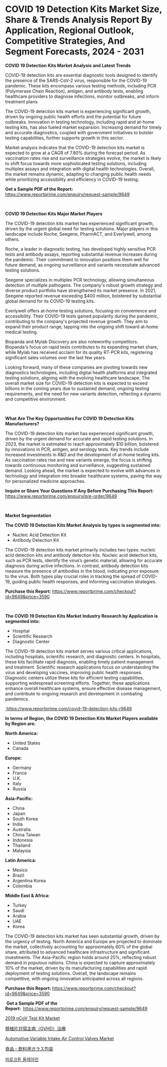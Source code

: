 <p><h1>COVID 19 Detection Kits Market Size, Share & Trends Analysis Report By Application, Regional Outlook, Competitive Strategies, And Segment Forecasts, 2024 - 2031</h1></p><p><strong>COVID 19 Detection Kits Market Analysis and Latest Trends</strong></p>
<p><p>COVID-19 detection kits are essential diagnostic tools designed to identify the presence of the SARS-CoV-2 virus, responsible for the COVID-19 pandemic. These kits encompass various testing methods, including PCR (Polymerase Chain Reaction), antigen, and antibody tests, enabling healthcare providers to diagnose infections, monitor outbreaks, and inform treatment plans. </p><p>The COVID-19 detection kits market is experiencing significant growth, driven by ongoing public health efforts and the potential for future outbreaks. Innovation in testing technology, including rapid and at-home testing kits, has also fueled market expansion. Increasing demand for timely and accurate diagnostics, coupled with government initiatives to bolster testing capabilities, further supports growth in this sector.</p><p>Market analysis indicates that the COVID-19 detection kits market is expected to grow at a CAGR of 7.80% during the forecast period. As vaccination rates rise and surveillance strategies evolve, the market is likely to shift focus towards more sophisticated testing solutions, including multiplex assays and integration with digital health technologies. Overall, the market remains dynamic, adapting to changing public health needs while prioritizing accessibility and efficiency in COVID-19 testing.</p></p>
<p><strong>Get a Sample PDF of the Report:&nbsp;</strong> <a href="https://www.reportprime.com/enquiry/request-sample/9649">https://www.reportprime.com/enquiry/request-sample/9649</a></p>
<p>&nbsp;</p>
<p><strong>COVID 19 Detection Kits Major Market Players</strong></p>
<p><p>The COVID-19 detection kits market has experienced significant growth, driven by the urgent global need for testing solutions. Major players in this landscape include Roche, Seegene, PharmACT, and Everlywell, among others.</p><p>Roche, a leader in diagnostic testing, has developed highly sensitive PCR tests and antibody assays, reporting substantial revenue increases during the pandemic. Their commitment to innovation positions them well for future demand, as ongoing surveillance and variants necessitate advanced testing solutions.</p><p>Seegene specializes in multiplex PCR technology, allowing simultaneous detection of multiple pathogens. The company's robust growth strategy and diverse product portfolio have strengthened its market presence. In 2021, Seegene reported revenue exceeding $400 million, bolstered by substantial global demand for its COVID-19 testing kits.</p><p>Everlywell offers at-home testing solutions, focusing on convenience and accessibility. Their COVID-19 tests gained popularity during the pandemic, contributing to the company's projected revenue growth. They aim to expand their product range, tapping into the ongoing shift toward at-home medical testing.</p><p>Biopanda and Mylab Discovery are also noteworthy competitors. Biopanda's focus on rapid tests contributes to its expanding market share, while Mylab has received acclaim for its quality RT-PCR kits, registering significant sales volumes over the last few years. </p><p>Looking forward, many of these companies are pivoting towards new diagnostics technologies, including digital health platforms and integrated testing solutions, aligning with the evolving healthcare landscape. The overall market size for COVID-19 detection kits is expected to exceed billions in the coming years due to sustained demand, ongoing testing requirements, and the need for new variants detection, reflecting a dynamic and competitive environment.</p></p>
<p>&nbsp;</p>
<p><strong>What Are The Key Opportunities For COVID 19 Detection Kits Manufacturers?</strong></p>
<p><p>The COVID-19 detection kits market has experienced significant growth, driven by the urgent demand for accurate and rapid testing solutions. In 2023, the market is estimated to reach approximately $10 billion, bolstered by innovations in PCR, antigen, and serology tests. Key trends include increased investments in R&D and the development of at-home testing kits. As vaccination rates rise and new variants emerge, the focus is shifting towards continuous monitoring and surveillance, suggesting sustained demand. Looking ahead, the market is expected to evolve with advances in technology and integration into broader healthcare systems, paving the way for personalized medicine approaches.</p></p>
<p><strong>Inquire or Share Your Questions If Any Before Purchasing This Report:</strong> <a href="https://www.reportprime.com/enquiry/pre-order/9649">https://www.reportprime.com/enquiry/pre-order/9649</a></p>
<p>&nbsp;</p>
<p><strong>Market Segmentation</strong></p>
<p><strong>The COVID 19 Detection Kits Market Analysis by types is segmented into:</strong></p>
<p><ul><li>Nucleic Acid Detection Kit</li><li>Antibody Detection Kit</li></ul></p>
<p><p>The COVID-19 detection kits market primarily includes two types: nucleic acid detection kits and antibody detection kits. Nucleic acid detection kits, such as PCR tests, identify the virus’s genetic material, allowing for accurate diagnosis during active infections. In contrast, antibody detection kits measure the presence of antibodies in the blood, indicating prior exposure to the virus. Both types play crucial roles in tracking the spread of COVID-19, guiding public health responses, and informing vaccination strategies.</p></p>
<p><strong>Purchase this Report:&nbsp;</strong><a href="https://www.reportprime.com/checkout?id=9649&price=3590">https://www.reportprime.com/checkout?id=9649&price=3590</a></p>
<p>&nbsp;</p>
<p><strong>The COVID 19 Detection Kits Market Industry Research by Application is segmented into:</strong></p>
<p><ul><li>Hospital</li><li>Scientific Research</li><li>Diagnostic Center</li></ul></p>
<p><p>The COVID-19 detection kits market serves various critical applications, including hospitals, scientific research, and diagnostic centers. In hospitals, these kits facilitate rapid diagnosis, enabling timely patient management and treatment. Scientific research applications focus on understanding the virus and developing vaccines, improving public health responses. Diagnostic centers utilize these kits for efficient testing capabilities, supporting widespread screening efforts. Together, these applications enhance overall healthcare systems, ensure effective disease management, and contribute to ongoing research and development in combating pandemics.</p></p>
<p><a href="https://www.reportprime.com/covid-19-detection-kits-r9649">&nbsp;https://www.reportprime.com/covid-19-detection-kits-r9649</a></p>
<p><strong>In terms of Region, the COVID 19 Detection Kits Market Players available by Region are:</strong></p>
<p>
    <p> <strong> North America: </strong>
        <ul>
            <li>United States</li>
            <li>Canada</li>
        </ul>
        </p> 
    <p> <strong> Europe: </strong>
        <ul>
            <li>Germany</li>
            <li>France</li>
            <li>U.K.</li>
            <li>Italy</li>
            <li>Russia</li>
        </ul>
        </p> 
    <p> <strong> Asia-Pacific: </strong>
        <ul>
            <li>China</li>
            <li>Japan</li>
            <li>South Korea</li>
            <li>India</li>
            <li>Australia</li>
            <li>China Taiwan</li>
            <li>Indonesia</li>
            <li>Thailand</li>
            <li>Malaysia</li>
        </ul>
        </p> 
    <p> <strong> Latin America: </strong>
        <ul>
            <li>Mexico</li>
            <li>Brazil</li>
            <li>Argentina Korea</li>
            <li>Colombia</li>
        </ul>
        </p> 
    <p> <strong> Middle East & Africa: </strong>
        <ul>
            <li>Turkey</li>
            <li>Saudi</li>
            <li>Arabia</li>
            <li>UAE</li>
            <li>Korea</li>
        </ul>
    </p>
    </p>
<p><p>The COVID-19 detection kits market has seen substantial growth, driven by the urgency of testing. North America and Europe are projected to dominate the market, collectively accounting for approximately 60% of the global share, attributed to advanced healthcare infrastructure and significant investments. The Asia-Pacific region holds around 25%, reflecting robust demand in populous nations. China is expected to capture approximately 10% of the market, driven by its manufacturing capabilities and rapid deployment of testing solutions. Overall, the landscape remains competitive, with ongoing innovation anticipated across all regions.</p></p>
<p><strong>Purchase this Report: </strong><a href="https://www.reportprime.com/checkout?id=9649&price=3590">https://www.reportprime.com/checkout?id=9649&price=3590</a></p>
<p>&nbsp;<strong>Get a Sample PDF of the Report:&nbsp;&nbsp;</strong><a href="https://www.reportprime.com/enquiry/request-sample/9649">https://www.reportprime.com/enquiry/request-sample/9649</a></p>
<p><strong></strong></p>
<p><p><a href="https://github.com/PeterParrish5/Market-Research-Report-List-6/blob/main/2019-ncov-test-kit-market.md">2019 nCoV Test Kit Market</a></p><p><a href="https://medium.com/@beaudamore/graft-versus-host-disease-gvhd-treatment-market-%E3%81%AF-%E3%82%B3%E3%82%B9%E3%83%88%E7%AE%A1%E7%90%86%E3%81%A8%E5%8A%B9%E7%8E%87%E5%90%91%E4%B8%8A%E3%82%92%E5%84%AA%E5%85%88%E3%81%97%E3%81%BE%E3%81%99-08c1954cdd8e">移植片対宿主病（GVHD）治療</a></p><p><a href="https://issuu.com/reportprime-2/docs/automotive-variable-intake-air-cont_6a5242a91faa8d">Automotive Variable Intake Air Control Valves Market</a></p><p><a href="https://medium.com/@beaudamore/glass-packaging-for-food-and-beverages-market-%E3%81%AF-%E3%82%B3%E3%82%B9%E3%83%88%E7%AE%A1%E7%90%86%E3%81%A8%E5%8A%B9%E7%8E%87%E5%90%91%E4%B8%8A%E3%82%92%E5%84%AA%E5%85%88%E3%81%97%E3%81%BE%E3%81%99-%E3%81%95%E3%82%89%E3%81%AB-%E5%A0%B1%E5%91%8A%E6%9B%B8%E3%81%AF%E5%B8%82%E5%A0%B4%E3%81%AE%E9%9C%80%E8%A6%81%E9%9D%A2%E3%81%A8%E4%BE%9B%E7%B5%A6%E9%9D%A2%E3%81%AE%E4%B8%A1%E6%96%B9%E3%82%92%E3%82%AB%E3%83%90%E3%83%BC%E3%81%97%E3%81%A6%E3%81%84%E3%81%BE%E3%81%99-e0826a57b340">食品・飲料用ガラス包装</a></p><p><a href="https://medium.com/@mark_mc_nulty87/%ED%94%BC%EB%A1%9D%ED%86%A4-%EC%98%AC%EB%A0%88%EC%95%84%EB%AF%BC-%EC%82%B0%EC%97%85-%EC%A0%84%EB%A7%9D-%EC%8B%9C%EC%9E%A5-%EB%B3%80%ED%99%94-%EB%B0%8F-%EC%A0%84%EB%9E%B5%EC%A0%81-%EA%B3%BC%EC%A0%9C-2024-2031-b8fb5a433e13">피로크톤 올레아민</a></p></p>